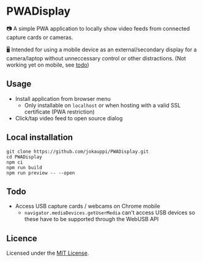 # PWADisplay

📷 A simple PWA application to locally show video feeds from connected capture cards or cameras.

🖥️ Intended for using a mobile device as an external/secondary display for a camera/laptop without unneccessary control or other distractions. (Not working yet on mobile, see [todo](#todo))

## Usage

- Install application from browser menu
  - Only installable on `localhost` or when hosting with a valid SSL certificate (PWA restriction)
- Click/tap video feed to open source dialog

## Local installation

```
git clone https://github.com/jokauppi/PWADisplay.git
cd PWADisplay
npm ci
npm run build
npm run preview -- --open
```

## Todo

- Access USB capture cards / webcams on Chrome mobile
  - `navigator.mediaDevices.getUserMedia` can't access USB devices so these have to be supported through the WebUSB API

## Licence

Licensed under the [MIT License](./LICENSE).
